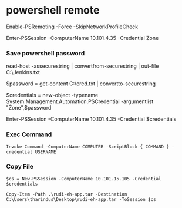 # powershell remote

Enable-PSRemoting -Force -SkipNetworkProfileCheck

Enter-PSSession -ComputerName 10.101.4.35 -Credential Zone

### Save powershell password

read-host -assecurestring \| convertfrom-securestring \| out-file C:\Jenkins.txt

$password = get-content C:\cred.txt \| convertto-securestring

$credentials = new-object -typename System.Management.Automation.PSCredential -argumentlist "Zone",$password

Enter-PSSession -ComputerName 10.101.4.35 -Credential $credentials

### Exec Command

```text
Invoke-Command -ComputerName COMPUTER -ScriptBlock { COMMAND } -credential USERNAME
```

### Copy File

```text
$cs = New-PSSession -ComputerName 10.101.15.105 -Credential $credentials

Copy-Item -Path .\rudi-eh-app.tar -Destination C:\Users\tharindus\Desktop\rudi-eh-app.tar -ToSession $cs
```

